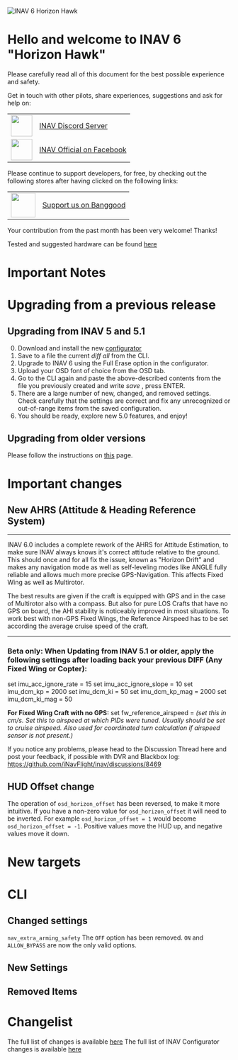 ![INAV 6 Horizon Hawk](https://quadmeup.com/assets/inav_5_buzzard.png)

# Hello and welcome to INAV 6 "Horizon Hawk"

Please carefully read all of this document for the best possible experience and safety.

Get in touch with other pilots, share experiences, suggestions and ask for help on:

<table>
  <body>
<tr>
<td><img width="48" src="https://discord.com/assets/f9bb9c4af2b9c32a2c5ee0014661546d.png"></td>
<td><a href="https://discord.gg/peg2hhbYwN" target="_blank">INAV Discord Server</a></td>
</tr>
    <tr>
      <td><img src="https://upload.wikimedia.org/wikipedia/commons/c/cd/Facebook_logo_%28square%29.png" width="48"></td>
      <td><a href="https://www.facebook.com/groups/INAVOfficial">INAV Official on Facebook</a></td>
    </tr>
  </tbody>
</table>

Please continue to support developers, for free, by checking out the following stores after having clicked on the following links:

<table>
  <tbody>
    <tr>
      <td><img src="https://lh3.googleusercontent.com/TiHXyUiZ2COk7OmceBgo1qeRN2APAjWL5qUydGc-U3LqkJb3n13EhYEJ8Dpz_IACNHU" width="55"></td>
      <td><a href="https://inavflight.com/shop/u/bg">Support us on Banggood</a></td>
    </tr>
  </tbody>
</table>

Your contribution from the past month has been very welcome! Thanks!

Tested and suggested hardware can be found [here](https://github.com/iNavFlight/inav/wiki/Welcome-to-INAV,-useful-links-and-products)

# Important Notes


# Upgrading from a previous release

## Upgrading from INAV 5 and 5.1

0. Download and install the new [configurator](https://github.com/iNavFlight/inav-configurator/releases)
1. Save to a file the current _diff all_ from the CLI.
2. Upgrade to INAV 6 using the Full Erase option in the configurator.
3. Upload your OSD font of choice from the OSD tab.
4. Go to the CLI again and paste the above-described contents from the file you previously created and write _save_ , press ENTER.
5. There are a large number of new, changed, and removed settings. Check carefully that the settings are correct and fix any unrecognized or out-of-range items from the saved configuration.
6. You should be ready, explore new 5.0 features, and enjoy!

## Upgrading from older versions

Please follow the instructions on [this](https://github.com/iNavFlight/inav/wiki/Upgrading-from-an-older-version-of-INAV-to-the-current-version) page.

# Important changes

## **New AHRS (Attitude & Heading Reference System)**
-----------------------------
INAV 6.0 includes a complete rework of the AHRS for Attitude Estimation, to make sure INAV always knows it's correct attitude relative to the ground. This should once and for all fix the issue, known as "Horizon Drift" and makes any navigation mode as well as self-leveling modes like ANGLE fully reliable and allows much more precise GPS-Navigation. This affects Fixed Wing as well as Multirotor. 

The best results are given if the craft is equipped with GPS and in the case of Multirotor also with a compass. But also for pure LOS Crafts that have no GPS on board, the AHI stability is noticeably improved in most situations. To work best with non-GPS Fixed Wings, the Reference Airspeed has to be set according the average cruise speed of the craft. 

---------------------------
### Beta only: When Updating from INAV 5.1 or older, apply the following settings after loading back your previous DIFF (Any Fixed Wing or Copter): 

set imu_acc_ignore_rate = 15
set imu_acc_ignore_slope = 10
set imu_dcm_kp = 2000
set imu_dcm_ki = 50
set imu_dcm_kp_mag = 2000
set imu_dcm_ki_mag = 50

**For Fixed Wing Craft with no GPS:** 
set fw_reference_airspeed = _(set this in cm/s. Set this to airspeed at which PIDs were tuned. Usually should be set to cruise airspeed. Also used for coordinated turn calculation if airspeed sensor is not present.)_

If you notice any problems, please head to the Discussion Thread here and post your feedback, if possible with DVR and Blackbox log: https://github.com/iNavFlight/inav/discussions/8469

## HUD Offset change
The operation of `osd_horizon_offset` has been reversed, to make it more intuitive. If you have a non-zero value for `osd_horizon_offset` it will need to be inverted. For example `osd_horizon_offset = 1` would become `osd_horizon_offset = -1`. Positive values move the HUD up, and negative values move it down.

# New targets

# CLI

## Changed settings
`nav_extra_arming_safety` The `OFF` option has been removed. `ON` and `ALLOW_BYPASS` are now the only valid options.

## New Settings

## Removed Items

# Changelist


The full list of changes is available [here](https://github.com/iNavFlight/inav/pulls?q=is%3Apr+milestone%3A6.0+is%3Aclosed)
The full list of INAV Configurator changes is available [here](https://github.com/iNavFlight/inav-configurator/pulls?q=is%3Apr+milestone%3A6.0+is%3Aclosed)